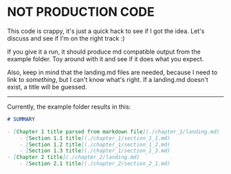 # NOT PRODUCTION CODE

This code is crappy, it's just a quick hack to see if I got the idea.
Let's discuss and see if I'm on the right track :)

If you give it a run, it should produce md compatible output from the example folder.
Toy around with it and see if it does what you expect.

Also, keep in mind that the landing.md files are needed,
because I need to link to _something_, but I can't know what's right.
If a landing.md doesn't exist, a title will be guessed.

---

Currently, the example folder results in this:

```markdown
# SUMMARY

- [Chapter 1 title parsed from markdown file](./chapter_1/landing.md)
    - [Section 1.1 title](./chapter_1/section_1_1.md)
    - [Section 1.2 title](./chapter_1/section_1_2.md)
    - [Section 1.3 title](./chapter_1/section_1_3.md)
- [Chapter 2 title](./chapter_2/landing.md)
    - [Section 2.1 title](./chapter_2/section_2_1.md)
```

